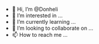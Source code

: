 - 👋 Hi, I’m @Donheli
- 👀 I’m interested in ...
- 🌱 I’m currently learning ...
- 💞️ I’m looking to collaborate on ...
- 📫 How to reach me ...

<!---
Donheli/Donheli is a ✨ special ✨ repository because its `README.md` (this file) appears on your GitHub profile.
You can click the Preview link to take a look at your changes.
--->
